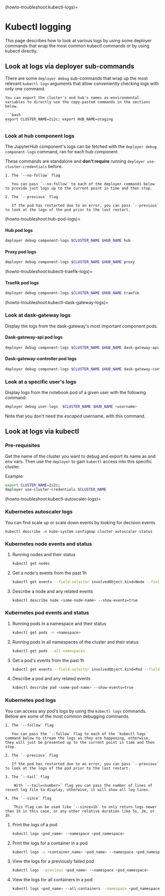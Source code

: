 (howto-troubleshoot:kubectl-logs)=
# Kubectl logging

This page describes how to look at various logs by using some deployer commands that wrap the most common kubectl commands or by using kubectl directly. 

## Look at logs via deployer sub-commands

There are some `deployer debug` sub-commands that wrap up the most relevant `kubectl logs` arguments that allow conveniently checking logs with only one command.

````{tip}
You can export the cluster's and hub's names as environmental variables to directly use the copy-pasted commands in the sections below.

```bash
export CLUSTER_NAME=2i2c; export HUB_NAME=staging
```
````

### Look at hub component logs

The JupyterHub component's logs can be fetched with the `deployer debug component-logs` command, ran for each hub component.

These commands are standalone and **don't require** running `deployer use-cluster-credentials` before.

```{tip}
1. The `--no-follow` flag

   You can pass `--no-follow` to each of the deployer commands below to provide just logs up to the current point in time and then stop.

2. The `--previous` flag

   If the pod has restarted due to an error, you can pass `--previous` to look at the logs of the pod prior to the last restart.
```

(howto-troubleshoot:hub-pod-logs)=
#### Hub pod logs
```bash
deployer debug component-logs $CLUSTER_NAME $HUB_NAME hub
```

#### Proxy pod logs
```bash
deployer debug component-logs $CLUSTER_NAME $HUB_NAME proxy
```

(howto-troubleshoot:kubectl-traefik-logs)=
#### Traefik pod logs
```bash
deployer debug component-logs $CLUSTER_NAME $HUB_NAME traefik
```

(howto-troubleshoot:kubectl-dask-gateway-logs)=
### Look at dask-gateway logs

Display the logs from the dask-gateway's most important component pods.

#### Dask-gateway-api pod logs
```bash
deployer debug component-logs $CLUSTER_NAME $HUB_NAME dask-gateway-api
```

#### Dask-gateway-controller pod logs
```bash
deployer debug component-logs $CLUSTER_NAME $HUB_NAME dask-gateway-controller
```

### Look at a specific user's logs

Display logs from the notebook pod of a given user with the following command:

```bash
deployer debug user-logs  $CLUSTER_NAME $HUB_NAME <username>
```

Note that you don't need the *escaped* username, with this command.

## Look at logs via kubectl

### Pre-requisites

Get the name of the cluster you want to debug and export its name as and env vars. Then use the `deployer` to gain `kubectl` access into this specific cluster.

Example:

```bash
export CLUSTER_NAME=2i2c;
deployer use-cluster-credentials $CLUSTER_NAME
```

(howto-troubleshoot:kubectl-autoscaler-logs)=
### Kubernetes autoscaler logs

You can find scale up or scale down events by looking for decision events

```
kubectl describe -n kube-system configmap cluster-autoscaler-status
```

### Kubernetes node events and status

1. Running nodes and their status
    ```bash
    kubectl get nodes
    ```

2. Get a node's events from the past 1h
    ```bash
    kubectl get events --field-selector involvedObject.kind=Node --field-selector involvedObject.name=<some-node-name>
    ```

3. Describe a node and any related events
    ```bash
    kubectl describe node <some-node-name> --show-events=true
    ```

### Kubernetes pod events and status
1. Running pods in a namespace and their status
    ```bash
    kubectl get pods -n <namespace>
    ```

2. Running pods in all namespaces of the cluster and their status
    ```bash
    kubectl get pods --all-namespaces
    ```

3. Get a pod's events from the past 1h
    ```bash
    kubectl get events --field-selector involvedObject.kind=Pod --field-selector involvedObject.name=<some-pod-name>
    ```

4. Describe a pod and any related events
    ```bash
    kubectl describe pod <some-pod-name> --show-events=true
    ```

### Kubernetes pod logs
You can access any pod's logs by using the `kubectl logs` commands. Bellow are some of the most common debugging commands.

```{tip}
1. The `--follow` flag

   You can pass the `--follow` flag to each of the `kubectl logs` command below to stream the logs as they are happening, otherwise, they will just be presented up to the current point in time and then stop.

2. The `--previous` flag

   If the pod has restarted due to an error, you can pass `--previous` to look at the logs of the pod prior to the last restart.

3. The `--tail` flag

    With `--tail=<number>` flag you can pass the number of lines of recent log file to display, otherwise, it will show all log lines.

4. The `--since` flag

    This flag can be used like `--since=1h` to only return logs newer than 1h in this case, or any other relative duration like 5s, 2m, or 3h.
```

1. Print the logs of a pod
    ```bash
    kubectl logs <pod_name> --namespace <pod_namespace>
    ```

2. Print the logs for a container in a pod
    ```bash
    kubectl logs -c <container_name> <pod_name> --namespace <pod_namespace>
    ```

3. View the logs for a previously failed pod
    ```bash
    kubectl logs --previous <pod_name> --namespace <pod_namespace>
    ```

4. View the logs for all containers in a pod
    ```bash
    kubectl logs <pod_name> --all-containers --namespace <pod_namespace>
    ```